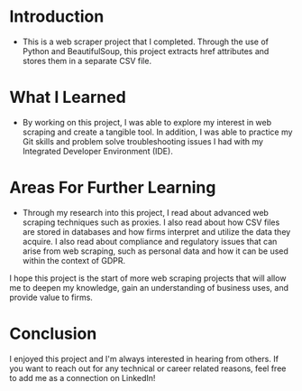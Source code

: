 # Introduction

- This is a web scraper project that I completed. Through the use of Python and BeautifulSoup, this project extracts href attributes and stores them in a separate CSV file.

# What I Learned

- By working on this project, I was able to explore my interest in web scraping and create a tangible tool. In addition, I was able to practice my Git skills and problem solve troubleshooting issues I had with my Integrated Developer Environment (IDE). 

# Areas For Further Learning

- Through my research into this project, I read about advanced web scraping techniques such as proxies. I also read about how CSV files are stored in databases and how firms interpret and utilize the data they acquire. I also read about compliance and regulatory issues that can arise from web scraping, such as personal data and how it can be used within the context of GDPR. 

I hope this project is the start of more web scraping projects that will allow me to deepen my knowledge, gain an understanding of business uses, and provide value to firms.

# Conclusion

I enjoyed this project and I'm always interested in hearing from others. If you want to reach out for any technical or career related reasons, feel free to add me as a connection on LinkedIn!